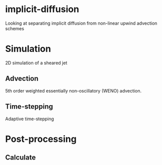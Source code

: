 # implicit-diffusion
Looking at separating implicit diffusion from non-linear upwind advection schemes

# Simulation
2D simulation of a sheared jet

## Advection
5th order weighted essentially non-oscillatory (WENO) advection.

## Time-stepping
Adaptive time-stepping

# Post-processing

## Calculate